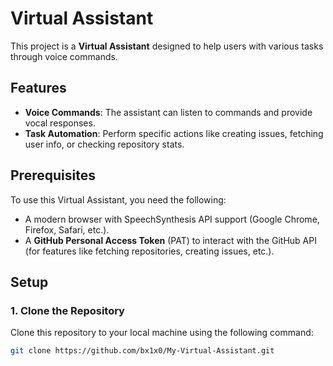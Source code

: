 # Virtual Assistant

This project is a **Virtual Assistant** designed to help users with various tasks through voice commands.

## Features

- **Voice Commands**: The assistant can listen to commands and provide vocal responses.
- **Task Automation**: Perform specific actions like creating issues, fetching user info, or checking repository stats.

  
## Prerequisites

To use this Virtual Assistant, you need the following:

- A modern browser with SpeechSynthesis API support (Google Chrome, Firefox, Safari, etc.).
- A **GitHub Personal Access Token** (PAT) to interact with the GitHub API (for features like fetching repositories, creating issues, etc.).

## Setup

### 1. Clone the Repository
Clone this repository to your local machine using the following command:

```bash
git clone https://github.com/bx1x0/My-Virtual-Assistant.git
